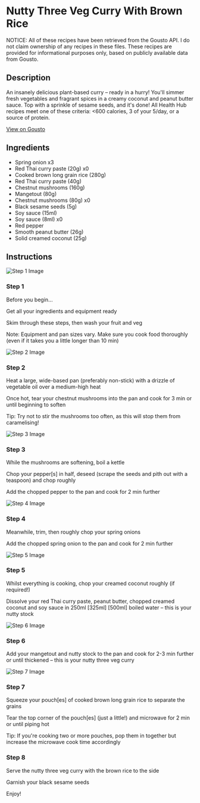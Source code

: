 # Nutty Three Veg Curry With Brown Rice

NOTICE: All of these recipes have been retrieved from the Gousto API. I do not claim ownership of any recipes in these files. These recipes are provided for informational purposes only, based on publicly available data from Gousto.

## Description

An insanely delicious plant-based curry – ready in a hurry! You'll simmer fresh vegetables and fragrant spices in a creamy coconut and peanut butter sauce. Top with a sprinkle of sesame seeds, and it's done! All Health Hub recipes meet one of these criteria: <600 calories, 3 of your 5/day, or a source of protein.

[View on Gousto](https://www.gousto.co.uk/recipes/cookbook/nutty-three-veg-curry-with-brown-rice)

## Ingredients

- Spring onion x3
- Red Thai curry paste (20g) x0
- Cooked brown long grain rice (280g)
- Red Thai curry paste (40g)
- Chestnut mushrooms (160g)
- Mangetout (80g)
- Chestnut mushrooms (80g) x0
- Black sesame seeds (5g)
- Soy sauce (15ml)
- Soy sauce (8ml) x0
- Red pepper
- Smooth peanut butter (26g)
- Solid creamed coconut (25g)

## Instructions

![Step 1 Image](https://production-media.gousto.co.uk/cms/recipe-step-image/Admin10mm-Step-1-1659004725513-x200.jpg)

### Step 1

Before you begin...

Get all your ingredients and equipment ready

Skim through these steps, then wash your fruit and veg

Note: Equipment and pan sizes vary. Make sure you cook food thoroughly (even if it takes you a little longer than 10 min)

![Step 2 Image](https://production-media.gousto.co.uk/cms/recipe-step-image/step-2-1659435699445-x200.jpg)

### Step 2

Heat a large, wide-based pan (preferably non-stick) with a drizzle of vegetable oil over a medium-high heat

Once hot, tear your chestnut mushrooms into the pan and cook for 3 min or until beginning to soften

Tip: Try not to stir the mushrooms too often, as this will stop them from caramelising!

![Step 3 Image](https://production-media.gousto.co.uk/cms/recipe-step-image/step-3-1659004733735-x200.jpg)

### Step 3

While the mushrooms are softening, boil a kettle

Chop your pepper[s] in half, deseed (scrape the seeds and pith out with a teaspoon) and chop roughly

Add the chopped pepper to the pan and cook for 2 min further

![Step 4 Image](https://production-media.gousto.co.uk/cms/recipe-step-image/step-4-1659004737836-x200.jpg)

### Step 4

Meanwhile, trim, then roughly chop your spring onions

Add the chopped spring onion to the pan and cook for 2 min further

![Step 5 Image](https://production-media.gousto.co.uk/cms/recipe-step-image/step-5-1659004741758-x200.jpg)

### Step 5

Whilst everything is cooking, chop your creamed coconut roughly (if required!)

Dissolve your red Thai curry paste, peanut butter, chopped creamed coconut and soy sauce in 250ml <span class="text-purple">[325ml]</span> <span class="text-danger">[500ml] </span>boiled water – this is your nutty stock

![Step 6 Image](https://production-media.gousto.co.uk/cms/recipe-step-image/step-6-1659004746149-x200.jpg)

### Step 6

Add your mangetout and nutty stock to the pan and cook for 2-3 min further or until thickened – this is your nutty three veg curry

![Step 7 Image](https://production-media.gousto.co.uk/cms/recipe-step-image/Step-7-1659004749713-x200.jpg)

### Step 7

Squeeze your pouch[es] of cooked brown long grain rice to separate the grains

Tear the top corner of the pouch[es] (just a little!) and microwave for 2 min or until piping hot

Tip: If you're cooking two or more pouches, pop them in together but increase the microwave cook time accordingly

### Step 8

Serve the nutty three veg curry with the brown rice to the side

Garnish your black sesame seeds

Enjoy!

